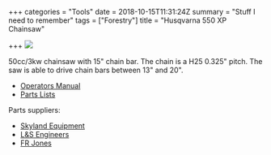 +++
categories = "Tools"
date = 2018-10-15T11:31:24Z
summary = "Stuff I need to remember"
tags = ["Forestry"]
title = "Husqvarna 550 XP Chainsaw"

+++
![](/uploads/husqvarna550xp.jpg)

50cc/3kw chainsaw with 15" chain bar. The chain is a H25 0.325" pitch. The saw is able to drive chain bars between 13" and 20".

* [Operators Manual](/uploads/operators-manual-550xp.pdf)
* [Parts Lists](/uploads/parts-diagram-550xp.pdf)

Parts suppliers:

* [Skyland Equipment](https://skylandequipment.com/)
* [L&S Engineers](https://www.lsengineers.co.uk/)
* [FR Jones](https://www.frjonesandson.co.uk/)